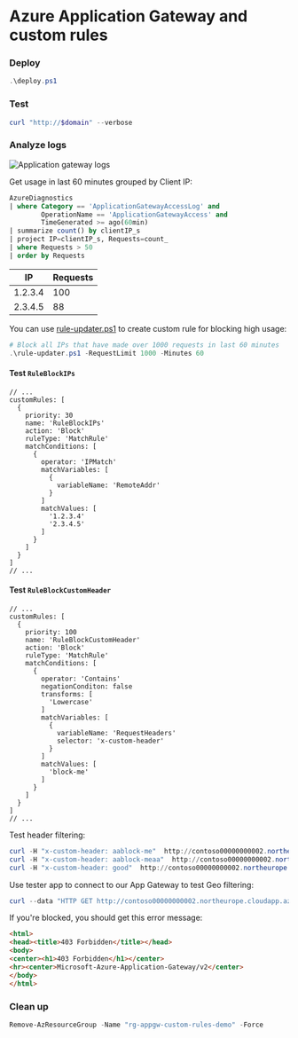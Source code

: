 # Azure Application Gateway and custom rules

### Deploy

```powershell
.\deploy.ps1
```

### Test

```powershell
curl "http://$domain" --verbose
```

### Analyze logs

![Application gateway logs](https://user-images.githubusercontent.com/2357647/207596514-c6c7bea1-b68b-45fa-a6ca-0ecb3a2f7bbe.png)

Get usage in last 60 minutes grouped by Client IP:

```sql
AzureDiagnostics
| where Category == 'ApplicationGatewayAccessLog' and 
        OperationName == 'ApplicationGatewayAccess' and
        TimeGenerated >= ago(60min)
| summarize count() by clientIP_s
| project IP=clientIP_s, Requests=count_
| where Requests > 50
| order by Requests
```

| IP      | Requests |
| ------- | -------- |
| 1.2.3.4 | 100      |
| 2.3.4.5 | 88       |

You can use [rule-updater.ps1](./rule-updater.ps1) to create custom rule for blocking high usage:

```powershell
# Block all IPs that have made over 1000 requests in last 60 minutes
.\rule-updater.ps1 -RequestLimit 1000 -Minutes 60
```

#### Test `RuleBlockIPs`

```bicep
// ...
customRules: [
  {
    priority: 30
    name: 'RuleBlockIPs'
    action: 'Block'
    ruleType: 'MatchRule'
    matchConditions: [
      {
        operator: 'IPMatch'
        matchVariables: [
          {
            variableName: 'RemoteAddr'
          }
        ]
        matchValues: [
          '1.2.3.4'
          '2.3.4.5'
        ]
      }
    ]
  }
]
// ...
```

#### Test `RuleBlockCustomHeader`

```bicep
// ...
customRules: [
  {
    priority: 100
    name: 'RuleBlockCustomHeader'
    action: 'Block'
    ruleType: 'MatchRule'
    matchConditions: [
      {
        operator: 'Contains'
        negationConditon: false
        transforms: [
          'Lowercase'
        ]
        matchVariables: [
          {
            variableName: 'RequestHeaders'
            selector: 'x-custom-header'
          }
        ]
        matchValues: [
          'block-me'
        ]
      }
    ]
  }
]
// ...
```

Test header filtering:

```powershell
curl -H "x-custom-header: aablock-me"  http://contoso00000000002.northeurope.cloudapp.azure.com/pages/echo
curl -H "x-custom-header: aablock-meaa"  http://contoso00000000002.northeurope.cloudapp.azure.com/pages/echo
curl -H "x-custom-header: good"  http://contoso00000000002.northeurope.cloudapp.azure.com/pages/echo
```

Use tester app to connect to our App Gateway to test Geo filtering:

```powershell
curl --data "HTTP GET http://contoso00000000002.northeurope.cloudapp.azure.com/pages/echo"  http://contoso00000000020-tester.azurewebsites.net/api/commands
```

If you're blocked, you should get this error message:

```html
<html>
<head><title>403 Forbidden</title></head>
<body>
<center><h1>403 Forbidden</h1></center>
<hr><center>Microsoft-Azure-Application-Gateway/v2</center>
</body>
</html>
```

### Clean up

```powershell
Remove-AzResourceGroup -Name "rg-appgw-custom-rules-demo" -Force
```
